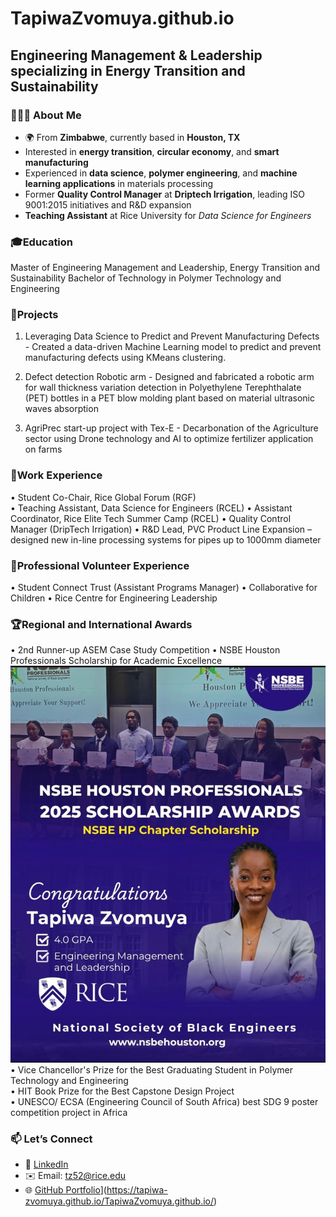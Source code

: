 # TapiwaZvomuya.github.io
## Engineering Management & Leadership specializing in Energy Transition and Sustainability

### 🔧👩‍💻 About Me  
- 🌍 From **Zimbabwe**, currently based in **Houston, TX**  
- Interested in **energy transition**, **circular economy**, and **smart manufacturing**  
- Experienced in **data science**, **polymer engineering**, and **machine learning applications** in materials processing  
- Former **Quality Control Manager** at **Driptech Irrigation**, leading ISO 9001:2015 initiatives and R&D expansion  
- **Teaching Assistant** at Rice University for *Data Science for Engineers* 


### 🎓Education
Master of Engineering Management and Leadership, Energy Transition and Sustainability 
Bachelor of Technology in Polymer Technology and Engineering

### 🧩Projects
1. Leveraging Data Science to Predict and Prevent Manufacturing Defects - Created a data-driven Machine Learning model to predict and prevent manufacturing defects using KMeans clustering.

2. Defect detection Robotic arm - Designed and fabricated a robotic arm for wall thickness variation detection in Polyethylene Terephthalate (PET) bottles in a 
PET blow molding plant based on material ultrasonic waves absorption

3. AgriPrec start-up project with Tex-E - Decarbonation of the Agriculture sector using Drone technology and AI to optimize fertilizer application on farms

### 💼Work Experience
• Student Co-Chair, Rice Global Forum (RGF)       
• Teaching Assistant, Data Science for Engineers (RCEL)
• Assistant Coordinator, Rice Elite Tech Summer Camp (RCEL) 
• Quality Control Manager (DripTech Irrigation) 
• R&D Lead, PVC Product Line Expansion – designed new in-line processing systems for pipes up to 1000mm diameter  
 

### 🎯Professional Volunteer Experience
• Student Connect Trust (Assistant Programs Manager)
• Collaborative for Children 
• Rice Centre for Engineering Leadership

### 🏆Regional and International Awards
• 2nd Runner-up ASEM Case Study Competition
• NSBE Houston Professionals Scholarship for Academic Excellence
![Scholarship Screenshot](https://github.com/Tapiwa-Zvomuya/TapiwaZvomuya.github.io/blob/main/IMG-20250717-WA0026.jpg)
• Vice Chancellor's Prize for the Best Graduating Student in Polymer Technology and Engineering                      
• HIT Book Prize for the Best Capstone Design Project                      
• UNESCO/ ECSA (Engineering Council of South Africa) best SDG 9 poster competition project in Africa 

### 📫 Let’s Connect  
- 💼 [LinkedIn](https://www.linkedin.com/in/tapiwazvomuya/)  
- ✉️ Email: [tz52@rice.edu](mailto:tz52@rice.edu)  
- 🌐 [GitHub Portfolio](https://github.com/tapiwazvomuya)](https://tapiwa-zvomuya.github.io/TapiwaZvomuya.github.io/)

